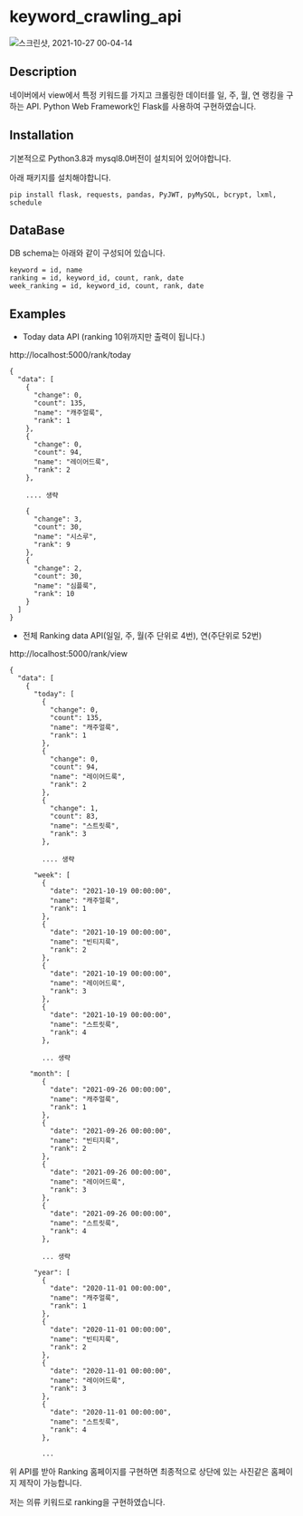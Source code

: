 # keyword_crawling_api
![스크린샷, 2021-10-27 00-04-14](https://user-images.githubusercontent.com/67960152/138907060-b832086d-3791-457a-a069-f4c724f0f40e.png)


## Description
네이버에서 view에서 특정 키워드를 가지고 크롤링한 데이터를 일, 주, 월, 연 랭킹을 구하는 API.
Python Web Framework인 Flask를 사용하여 구현하였습니다.

## Installation
기본적으로 Python3.8과 mysql8.0버전이 설치되어 있어야합니다.

아래 패키지를 설치해야합니다. 
```
pip install flask, requests, pandas, PyJWT, pyMySQL, bcrypt, lxml, schedule
```

## DataBase
DB schema는 아래와 같이 구성되어 있습니다.
```
keyword = id, name
ranking = id, keyword_id, count, rank, date
week_ranking = id, keyword_id, count, rank, date
```

## Examples
- Today data API (ranking 10위까지만 출력이 됩니다.)

http://localhost:5000/rank/today
```
{
  "data": [
    {
      "change": 0, 
      "count": 135, 
      "name": "캐주얼룩", 
      "rank": 1
    }, 
    {
      "change": 0, 
      "count": 94, 
      "name": "레이어드룩", 
      "rank": 2
    }, 
    
    .... 생략
    
    {
      "change": 3, 
      "count": 30, 
      "name": "시스루", 
      "rank": 9
    }, 
    {
      "change": 2, 
      "count": 30, 
      "name": "심플룩", 
      "rank": 10
    }
  ]
}
```
- 전체 Ranking data API(일일, 주, 월(주 단위로 4번), 연(주단위로 52번)

http://localhost:5000/rank/view
```
{
  "data": [
    {
      "today": [
        {
          "change": 0, 
          "count": 135, 
          "name": "캐주얼룩", 
          "rank": 1
        }, 
        {
          "change": 0, 
          "count": 94, 
          "name": "레이어드룩", 
          "rank": 2
        }, 
        {
          "change": 1, 
          "count": 83, 
          "name": "스트릿룩", 
          "rank": 3
        }, 
        
        .... 생략
        
      "week": [
        {
          "date": "2021-10-19 00:00:00", 
          "name": "캐주얼룩", 
          "rank": 1
        }, 
        {
          "date": "2021-10-19 00:00:00", 
          "name": "빈티지룩", 
          "rank": 2
        }, 
        {
          "date": "2021-10-19 00:00:00", 
          "name": "레이어드룩", 
          "rank": 3
        }, 
        {
          "date": "2021-10-19 00:00:00", 
          "name": "스트릿룩", 
          "rank": 4
        }, 
        
        ... 생략
     
     "month": [
        {
          "date": "2021-09-26 00:00:00", 
          "name": "캐주얼룩", 
          "rank": 1
        }, 
        {
          "date": "2021-09-26 00:00:00", 
          "name": "빈티지룩", 
          "rank": 2
        }, 
        {
          "date": "2021-09-26 00:00:00", 
          "name": "레이어드룩", 
          "rank": 3
        }, 
        {
          "date": "2021-09-26 00:00:00", 
          "name": "스트릿룩", 
          "rank": 4
        }, 
        
        ... 생략
        
      "year": [
        {
          "date": "2020-11-01 00:00:00", 
          "name": "캐주얼룩", 
          "rank": 1
        }, 
        {
          "date": "2020-11-01 00:00:00", 
          "name": "빈티지룩", 
          "rank": 2
        }, 
        {
          "date": "2020-11-01 00:00:00", 
          "name": "레이어드룩", 
          "rank": 3
        }, 
        {
          "date": "2020-11-01 00:00:00", 
          "name": "스트릿룩", 
          "rank": 4
        }, 
        
        ... 
```
위 API를 받아 Ranking 홈페이지를 구현하면 최종적으로 상단에 있는 사진같은 홈페이지 제작이 가능합니다.

저는 의류 키워드로 ranking을 구현하였습니다.

